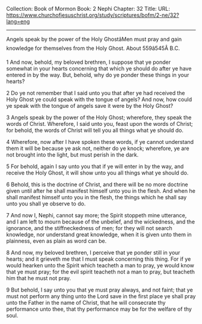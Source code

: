 Collection: Book of Mormon
Book: 2 Nephi
Chapter: 32
Title: 
URL: https://www.churchofjesuschrist.org/study/scriptures/bofm/2-ne/32?lang=eng

---

Angels speak by the power of the Holy GhostâMen must pray and gain knowledge for themselves from the Holy Ghost. About 559â545Â B.C.

1 And now, behold, my beloved brethren, I suppose that ye ponder somewhat in your hearts concerning that which ye should do after ye have entered in by the way. But, behold, why do ye ponder these things in your hearts?

2 Do ye not remember that I said unto you that after ye had received the Holy Ghost ye could speak with the tongue of angels? And now, how could ye speak with the tongue of angels save it were by the Holy Ghost?

3 Angels speak by the power of the Holy Ghost; wherefore, they speak the words of Christ. Wherefore, I said unto you, feast upon the words of Christ; for behold, the words of Christ will tell you all things what ye should do.

4 Wherefore, now after I have spoken these words, if ye cannot understand them it will be because ye ask not, neither do ye knock; wherefore, ye are not brought into the light, but must perish in the dark.

5 For behold, again I say unto you that if ye will enter in by the way, and receive the Holy Ghost, it will show unto you all things what ye should do.

6 Behold, this is the doctrine of Christ, and there will be no more doctrine given until after he shall manifest himself unto you in the flesh. And when he shall manifest himself unto you in the flesh, the things which he shall say unto you shall ye observe to do.

7 And now I, Nephi, cannot say more; the Spirit stoppeth mine utterance, and I am left to mourn because of the unbelief, and the wickedness, and the ignorance, and the stiffneckedness of men; for they will not search knowledge, nor understand great knowledge, when it is given unto them in plainness, even as plain as word can be.

8 And now, my beloved brethren, I perceive that ye ponder still in your hearts; and it grieveth me that I must speak concerning this thing. For if ye would hearken unto the Spirit which teacheth a man to pray, ye would know that ye must pray; for the evil spirit teacheth not a man to pray, but teacheth him that he must not pray.

9 But behold, I say unto you that ye must pray always, and not faint; that ye must not perform any thing unto the Lord save in the first place ye shall pray unto the Father in the name of Christ, that he will consecrate thy performance unto thee, that thy performance may be for the welfare of thy soul.

